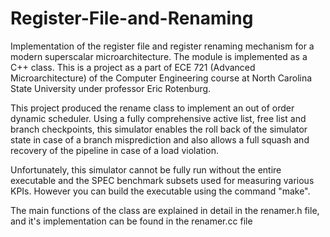 # Register-File-and-Renaming
Implementation of the register file and register renaming mechanism for a modern superscalar microarchitecture. The module is implemented as a C++ class. This is a project as a part of ECE 721 (Advanced Microarchitecture) of the Computer Engineering course at North Carolina State University under professor Eric Rotenburg.

This project produced the rename class to implement an out of order dynamic scheduler. Using a fully comprehensive active list, free list and branch checkpoints, this simulator enables the roll back of the simulator state in case of a branch misprediction and also allows a full squash and recovery of the pipeline in case of a load violation. 

Unfortunately, this simulator cannot be fully run without the entire executable and the SPEC benchmark subsets used for measuring various KPIs. However you can build the executable using the command "make".

The main functions of the class are explained in detail in the renamer.h file, and it's implementation can be found in the renamer.cc file
